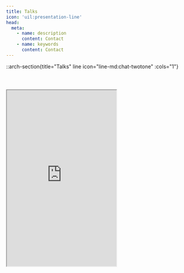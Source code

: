 ```yaml
---
title: Talks
icon: 'uil:presentation-line'
head:
  meta:
    - name: description
      content: Contact
    - name: keywords
      content: Contact
---
```


::arch-section{title="Talks" line icon="line-md:chat-twotone" :cols="1"}
  <iframe class="w-full rounded-lg" style="height: 30rem;margin-top: 40px;" src="https://talks.arashsheyda.me/" />
  <!-- :arch-map{url="https://www.google.com/maps/embed?pb=!1m18!1m12!1m3!1d9490399.24594088!2d-115.0001885!3d54.4983646!2m3!1f0!2f0!3f0!3m2!1i1024!2i768!4f13.1!3m3!1m2!1s0x5309b282a82419b5%3A0xb0a9479a409b8e9e!2sAlberta%2C%20Canada!5e0!3m2!1sen!2str!4v1675678731141!5m2!1sen!2str"} -->
::
